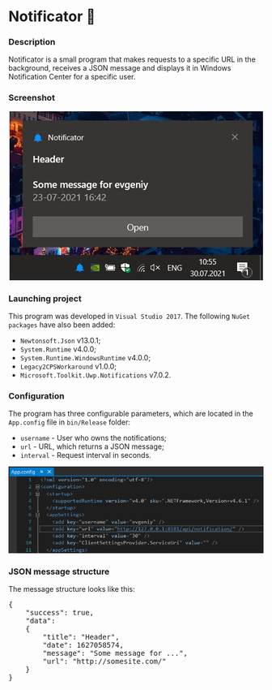 # Notificator :bell:

### Description
Notificator is a small program that makes requests to a specific URL in the background, receives a JSON message and displays it in Windows Notification Center for a specific user.

### Screenshot
<p align="center">
  <img src="https://github.com/evgeniy-dammer/Notificator/blob/develop/Screenshots/Notificator1.JPG">
</p>

### Launching project
This program was developed in `Visual Studio 2017`. The following `NuGet packages` have also been added:
 - `Newtonsoft.Json` v13.0.1;
 - `System.Runtime` v4.0.0;
 - `System.Runtime.WindowsRuntime` v4.0.0;
 - `Legacy2CPSWorkaround` v1.0.0;
 - `Microsoft.Toolkit.Uwp.Notifications` v7.0.2.

### Configuration
The program has three configurable parameters, which are located in the `App.config` file in `bin/Release` folder:
 - `username` - User who owns the notifications;
 - `url` - URL, which returns a JSON message;
 - `interval` - Request interval in seconds.
 
<p align="center">
  <img src="https://github.com/evgeniy-dammer/Notificator/blob/develop/Screenshots/Notificator2.PNG">
</p>

### JSON message structure
The message structure looks like this:

<pre>
{
	"success": true,
	"data":
	{
		"title": "Header",
		"date": 1627058574,
		"message": "Some message for ...",
		"url": "http://somesite.com/"
	}
}
</pre>